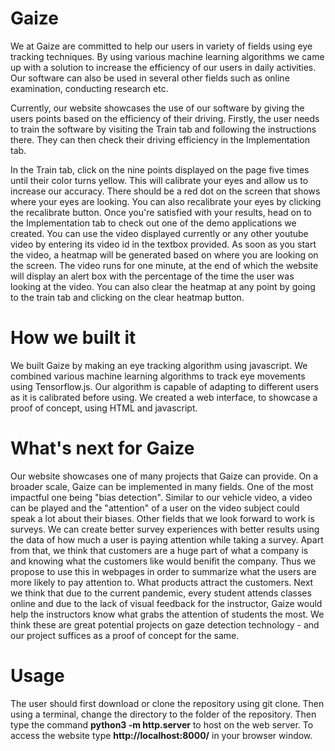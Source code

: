 <h1>Gaize</h1>

We at Gaize are committed to help our users in variety of fields using eye tracking techniques. By using various machine learning algorithms we came up with a solution to increase the efficiency of our users in daily activities. Our software can also be used in several other fields such as online examination, conducting research etc.

Currently, our website showcases the use of our software by giving the users points based on the efficiency of their driving. Firstly, the user needs to train the software by visiting the Train tab and following the instructions there. They can then check their driving efficiency in the Implementation tab.

In the Train tab, click on the nine points displayed on the page five times until their color turns yellow. This will calibrate your eyes and allow us to increase our accuracy. There should be a red dot on the screen that shows where your eyes are looking. You can also recalibrate your eyes by clicking the recalibrate button.
Once you're satisfied with your results, head on to the Implementation tab to check out one of the demo applications we created. You can use the video displayed currently or any other youtube video by entering its video id in the textbox provided. As soon as you start the video, a heatmap will be generated based on where you are looking on the screen. The video runs for one minute, at the end of which the website will display an alert box with the percentage of the time the user was looking at the video. You can also clear the heatmap at any point by going to the train tab and clicking on the clear heatmap button.

<h1>How we built it</h1>

We built Gaize by making an eye tracking algorithm using javascript. We combined various machine learning algorithms to track eye movements using Tensorflow.js. Our algorithm is capable of adapting to different users as it is calibrated before using. We created a web interface, to showcase a proof of concept, using HTML and javascript.

<h1>What's next for Gaize</h1>

Our website showcases one of many projects that Gaize can provide. On a broader scale, Gaize can be implemented in many fields. One of the most impactful one being "bias detection". Similar to our vehicle video, a video can be played and the "attention" of a user on the video subject could speak a lot about their biases. Other fields that we look forward to work is surveys. We can create better survey experiences with better results using the data of how much a user is paying attention while taking a survey. Apart from that, we think that customers are a huge part of what a company is and knowing what the customers like would benifit the company. Thus we propose to use this in webpages in order to summarize what the users are more likely to pay attention to. What products attract the customers. Next we think that due to the current pandemic, every student attends classes online and due to the lack of visual feedback for the instructor, Gaize would help the instructors know what grabs the attention of students the most. We think these are great potential projects on gaze detection technology - and our project suffices as a proof of concept for the same.

<h1>Usage</h1>

The user should first download or clone the repository using git clone. Then using a terminal, change the directory to the folder of the repository.
Then type the command **python3 -m http.server** to host on the web server. To access the website type **http://localhost:8000/** in your browser window.
